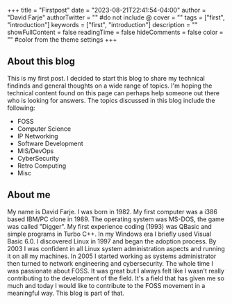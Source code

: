 +++
title = "Firstpost"
date = "2023-08-21T22:41:54-04:00"
author = "David Farje"
authorTwitter = "" #do not include @
cover = ""
tags = ["first", "introduction"]
keywords = ["first", "introduction"]
description = ""
showFullContent = false
readingTime = false
hideComments = false
color = "" #color from the theme settings
+++

## About this blog
This is my first post.  I decided to start this blog to share my technical findinds and general thoughts on a wide range of topics. I'm hoping the technical content found on this page can perhaps help someone out there who is looking for answers. The topics discussed in this blog include the following:

- FOSS 
- Computer Science
- IP Networking
- Software Development
- MIS/DevOps
- CyberSecurity
- Retro Computing
- Misc

## About me
My name is David Farje. I was born in 1982. My first computer was a i386 based IBM/PC clone in 1989.  The operating system was MS-DOS, the game was called "Digger".  My first experience coding (1993) was QBasic and simple programs in Turbo C++. In my Windows era I briefly used Visual Basic 6.0. I discovered Linux in 1997 and began the adoption process. By 2003 I was confident in all Linux system administration aspects and running it on all my machines.  In 2005 I  started working as systems administrator then turned to network engineering and cybersecurity. The whole time I was passionate about FOSS.  It was great but I always felt like I wasn't really contributing to the development of the field.  It's a field that has given me so much and today I would like to contribute to the FOSS movement in a meaningful way.  This blog is part of that.

